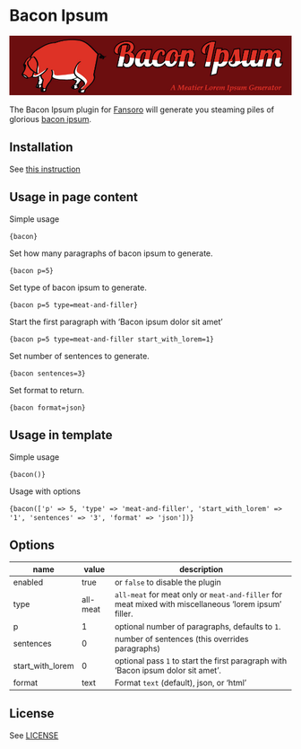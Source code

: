 # Bacon Ipsum

![BaconIpsum](bacon-ipsum.jpg)

The Bacon Ipsum plugin for [Fansoro](https://github.com/fansoro/fansoro) will generate you steaming piles of glorious [bacon ipsum](http://baconipsum.com/).


## Installation
See [this instruction](http://fansoro.org/documentation/plugins/plugins-installation)

## Usage in page content

Simple usage

```
{bacon}
```

Set how many paragraphs of bacon ipsum to generate.

```
{bacon p=5}
```

Set type of bacon ipsum to generate.

```
{bacon p=5 type=meat-and-filler}
```

Start the first paragraph with ‘Bacon ipsum dolor sit amet’

```
{bacon p=5 type=meat-and-filler start_with_lorem=1}
```

Set number of sentences to generate.

```
{bacon sentences=3}
```

Set format to return.

```
{bacon format=json}
```

## Usage in template

Simple usage

```
{bacon()}
```

Usage with options

```smarty
{bacon(['p' => 5, 'type' => 'meat-and-filler', 'start_with_lorem' => '1', 'sentences' => '3', 'format' => 'json'])}
```

## Options

| name  | value | description |
|---|---|---|
| enabled | true | or `false` to disable the plugin |
| type | all-meat | `all-meat` for meat only or `meat-and-filler` for meat mixed with miscellaneous ‘lorem ipsum’ filler. |
| p | 1 | optional number of paragraphs, defaults to `1`. |
| sentences | 0 | number of sentences (this overrides paragraphs) |
| start_with_lorem | 0 | optional pass `1` to start the first paragraph with ‘Bacon ipsum dolor sit amet’. |
| format | text | Format `text` (default), json, or ‘html’ |

## License
See  [LICENSE](https://github.com/fansoro/fansoro-plugin-bacon-ipsum/blob/master/LICENSE)
